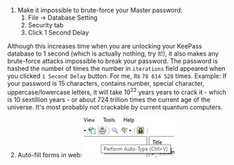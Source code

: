 1. Make it impossible to brute-force your Master password:
	1. File -> Database Setting
	2. Security tab
	3. Click 1 Second Delay

Although this increases time when you are unlocking your KeePass database to 1 second (which is actually nothing, try it!), it also makes any brute-force attacks impossible to break your password.
The password is hashed the number of times the number in `iterations` field appeared when you clicked `1 Second Delay` button. For me, its `78 614 528` times.
Example: If your password is 15 characters, contains number, special character, uppercase/lowercase letters, it will take $10^{22}$ years years to crack it - which is 10 sextillion years - or about 724 trillion times the current age of the universe. It's most probably not crackable by current quantum computers.


2. Auto-fill forms in web:
   ![Alt Text](images/keepass-config.png)

